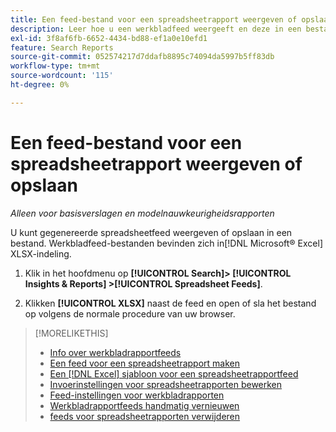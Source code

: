```yaml
---
title: Een feed-bestand voor een spreadsheetrapport weergeven of opslaan
description: Leer hoe u een werkbladfeed weergeeft en deze in een bestand opslaat.
exl-id: 3f8af6fb-6652-4434-bd88-ef1a0e10efd1
feature: Search Reports
source-git-commit: 052574217d7ddafb8895c74094da5997b5ff83db
workflow-type: tm+mt
source-wordcount: '115'
ht-degree: 0%

---
```


# Een feed-bestand voor een spreadsheetrapport weergeven of opslaan

*Alleen voor basisverslagen en modelnauwkeurigheidsrapporten*

U kunt gegenereerde spreadsheetfeed weergeven of opslaan in een bestand. Werkbladfeed-bestanden bevinden zich in[!DNL Microsoft® Excel] XLSX-indeling.

1. Klik in het hoofdmenu op **[!UICONTROL Search]> [!UICONTROL Insights & Reports] >[!UICONTROL Spreadsheet Feeds]**.

1. Klikken **[!UICONTROL XLSX]** naast de feed en open of sla het bestand op volgens de normale procedure van uw browser.

>[!MORELIKETHIS]
>
>* [Info over werkbladrapportfeeds](spreadsheet-feed-about.md)
>* [Een feed voor een spreadsheetrapport maken](spreadsheet-feed-create.md)
>* [Een [!DNL Excel] sjabloon voor een spreadsheetrapportfeed](spreadsheet-feed-create-excel-template.md)
>* [Invoerinstellingen voor spreadsheetrapporten bewerken](spreadsheet-feed-edit.md)
>* [Feed-instellingen voor werkbladrapporten](spreadsheet-feed-settings.md)
>* [Werkbladrapportfeeds handmatig vernieuwen](spreadsheet-feed-refresh.md)
>* [feeds voor spreadsheetrapporten verwijderen](spreadsheet-feed-delete.md)
